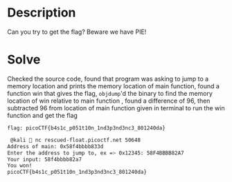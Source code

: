 # Description
Can you try to get the flag? Beware we have PIE!

# Solve
Checked the source code, found that program was asking to jump to a memory location and prints the memory location of main function, found a function win that gives the flag, `objdump`'d the binary to find the memory location of win relative to main function , found a difference of 96, then subtracted 96 from location of main function given in terminal to run the win function and get the flag

`flag: picoCTF{b4s1c_p051t10n_1nd3p3nd3nc3_801240da}`

```bash
 @kali  nc rescued-float.picoctf.net 50648
Address of main: 0x58f4bbbb833d
Enter the address to jump to, ex => 0x12345: 58F4BBBB82A7
Your input: 58f4bbbb82a7
You won!
picoCTF{b4s1c_p051t10n_1nd3p3nd3nc3_801240da}
```
